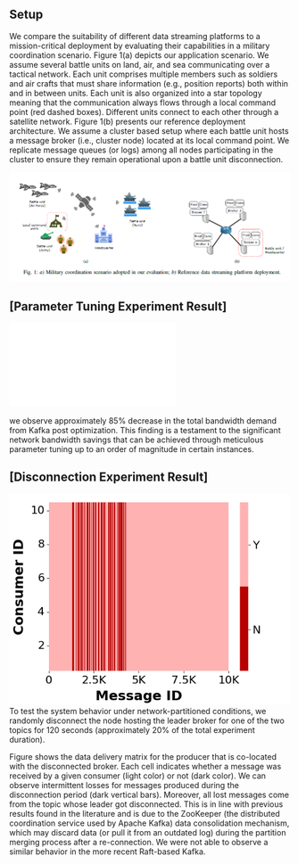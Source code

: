 ## Setup
We compare the suitability of different data streaming platforms to a mission-critical deployment by evaluating their
capabilities in a military coordination scenario. Figure 1(a) depicts our application scenario. We assume several battle units on land, air, and sea communicating over a tactical network. Each unit comprises multiple members such as soldiers and air crafts that must share information (e.g., position reports) both within and in between units. Each unit is also organized into a star topology meaning that the communication always flows through a local command point (red dashed boxes). Different units connect to each other through a satellite network. Figure 1(b) presents our reference deployment
architecture. We assume a cluster based setup where each battle unit hosts a message broker (i.e., cluster node) located
at its local command point. We replicate message queues (or logs) among all nodes participating in the cluster to ensure
they remain operational upon a battle unit disconnection.

![alt text](image.png)

## [Parameter Tuning Experiment Result]
![alt text](PT-kafkaAggregatedThroughput.pdf)

we observe approximately 85% decrease in the total bandwidth demand from Kafka post optimization. This finding is a testament to the significant network bandwidth savings that can be achieved through meticulous parameter tuning up to an order of magnitude in certain instances.

## [Disconnection Experiment Result]
![alt text](network-partition-heatmap.png)
To test the system behavior under network-partitioned conditions, we randomly disconnect the node hosting the leader broker for one of the two topics for 120 seconds (approximately 20% of the total experiment duration).

Figure shows the data delivery matrix for the producer that is co-located with the disconnected broker. Each cell indicates whether a message was received by a given consumer (light color) or not (dark color). We can observe intermittent losses for messages produced during the disconnection period (dark vertical bars). Moreover, all lost messages come from the topic whose leader got disconnected. This is in line with previous results found in the literature and is due to the ZooKeeper (the distributed coordination service used by Apache Kafka) data consolidation mechanism, which may discard data (or pull it from an outdated log) during the partition merging process after a re-connection. We were not able to observe a similar behavior in the more recent Raft-based Kafka.